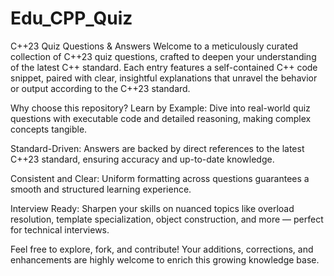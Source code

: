 # Edu_CPP_Quiz
C++23 Quiz Questions & Answers
Welcome to a meticulously curated collection of C++23 quiz questions, crafted to deepen your understanding of the latest C++ standard.
Each entry features a self-contained C++ code snippet, paired with clear, insightful explanations that unravel the behavior or output according to the C++23 standard.

Why choose this repository?
Learn by Example: Dive into real-world quiz questions with executable code and detailed reasoning, making complex concepts tangible.

Standard-Driven: Answers are backed by direct references to the latest C++23 standard, ensuring accuracy and up-to-date knowledge.

Consistent and Clear: Uniform formatting across questions guarantees a smooth and structured learning experience.

Interview Ready: Sharpen your skills on nuanced topics like overload resolution, template specialization, object construction, and more — perfect for technical interviews.

Feel free to explore, fork, and contribute! Your additions, corrections, and enhancements are highly welcome to enrich this growing knowledge base.
